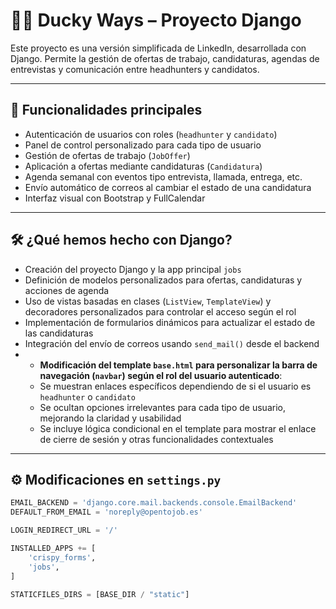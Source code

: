 # 🧑‍💼 Ducky Ways – Proyecto Django

Este proyecto es una versión simplificada de LinkedIn, desarrollada con Django. Permite la gestión de ofertas de trabajo, candidaturas, agendas de entrevistas y comunicación entre headhunters y candidatos.

---

## 🚀 Funcionalidades principales

- Autenticación de usuarios con roles (`headhunter` y `candidato`)
- Panel de control personalizado para cada tipo de usuario
- Gestión de ofertas de trabajo (`JobOffer`)
- Aplicación a ofertas mediante candidaturas (`Candidatura`)
- Agenda semanal con eventos tipo entrevista, llamada, entrega, etc.
- Envío automático de correos al cambiar el estado de una candidatura
- Interfaz visual con Bootstrap y FullCalendar

---

## 🛠️ ¿Qué hemos hecho con Django?

- Creación del proyecto Django y la app principal `jobs`
- Definición de modelos personalizados para ofertas, candidaturas y acciones de agenda
- Uso de vistas basadas en clases (`ListView`, `TemplateView`) y decoradores personalizados para controlar el acceso según el rol
- Implementación de formularios dinámicos para actualizar el estado de las candidaturas
- Integración del envío de correos usando `send_mail()` desde el backend
- - **Modificación del template `base.html` para personalizar la barra de navegación (`navbar`) según el rol del usuario autenticado**:
  - Se muestran enlaces específicos dependiendo de si el usuario es `headhunter` o `candidato`
  - Se ocultan opciones irrelevantes para cada tipo de usuario, mejorando la claridad y usabilidad
  - Se incluye lógica condicional en el template para mostrar el enlace de cierre de sesión y otras funcionalidades contextuales

---

## ⚙️ Modificaciones en `settings.py`

```python
EMAIL_BACKEND = 'django.core.mail.backends.console.EmailBackend'
DEFAULT_FROM_EMAIL = 'noreply@opentojob.es'

LOGIN_REDIRECT_URL = '/'

INSTALLED_APPS += [
    'crispy_forms',
    'jobs',
]

STATICFILES_DIRS = [BASE_DIR / "static"]


